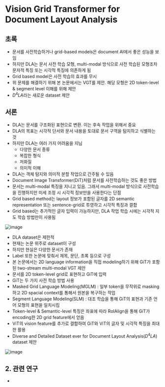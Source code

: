# Vision Grid Transformer for Document Layout Analysis

## 초록

- 문서를 사전학습하거나 grid-based models은 document AI에서 좋은 성능을 보임
- 하지만 DLA는 문서 사전 학습 모형, multi-modal 방식으로 사전 학습된 모형조차 문자적 특징 또는 시각적 특징에 의존하게 됨
- Grid based model은 사전 학습의 효과를 무시
- 위 문제를 해결하기 위해 본 논문에서는 VGT를 제안. 해당 모형은 2D token-level & segment level 이해를 위해 제안
- $D^4LA$라는 새로운 dataset 제안 

## 서론
- DLA는 문서를 구조화된 표현으로 변환. 이는 후속 작업을 위해서 중요
- DLA의 목표는 시각적 단서와 문서 내용을 토대로 문서 구역을 탐지하고 식별하는 것
- 하지만 DLA는 여러 가지 어려움을 지님
    - 다양한 문서 종류
    - 복잡한 형식
    - 저화질
    - 의미적 이해
- DLA는 객체 탐지와 의미적 분할 작업으로 간주될 수 있음
- Document Image Transformer(DiT)처럼 문서를 사전학습하는 것도 좋은 방법
- 문서는 multi-modal 특징을 지니고 있음. 그래서 multi-modal 방식으로 사전학습을 진행하지만 미세 조정 시 시각적 정보만을 사용한다는 단점
- Grid based method는 layout 정보가 포함된 글자를 2D semantic representation 또는 sentence-grid로 투영하고 시각적 특징과 결합
- Grid based는 추가적인 글자 입력이 가능하지만, DLA 작업 학습 시에는 시각적 지도 학습 방법만이 사용됨

![image](https://github.com/user-attachments/assets/edc9aba1-508d-433a-8ee9-1000d539f4a1)

- DLA dataset은 제한적
- 현재는 논문 위주로 dataset이 구성
- 하지만 현실은 다양한 문서가 존재
- Label 또한 논문에 맞춰서 제목, 문단, 초록 등으로 구성
- 본 논문에서는 2D language information을 직접 modeling하기 위해 GiT가 포함된 two-stream multi-modal VGT 제안
- 문서를 2D token-level grid로 표현하고 GiT에 입력
- GiT는 두 가지 사전 학습 방법 사용
- Masked Grid Language Modeling(MGLM) : 일부 token을 무작위로 masking하고 2D spacial context를 통해서 원본을 복구하는 작업
- Segment Language Modeling(SLM) : 대조 학습을 통해 GiT의 표현과 기존 언어 모형의 표현을 일치시킴
- Token-level & Semantic-level 특징은 좌표에 따라 RoIAlign을 통해 GiT가 encoding한 2D grid feature에서 얻음
- ViT의 vision feature를 추가로 결합하여 GiT와 ViT의 글자 및 시각적 특징을 최대한 활용
- Diverse and Detailed Dataset ever for Document Layout Analysis($D^4LA$) dataset 제안

![image](https://github.com/user-attachments/assets/394cf8c3-ae1b-4a63-a9e4-9a47579f10a3)

## 2. 관련 연구
- 


